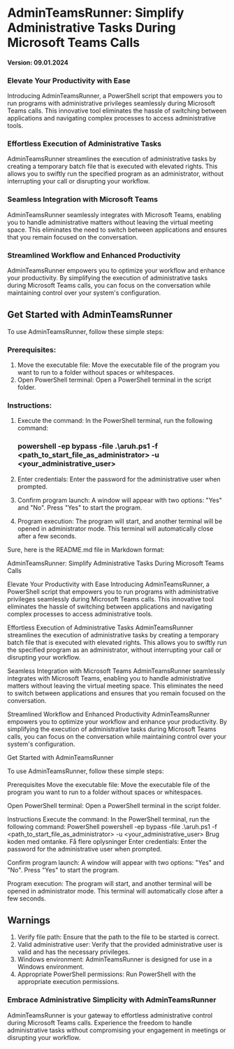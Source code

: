 
# AdminTeamsRunner: Simplify Administrative Tasks During Microsoft Teams Calls
#### Version: 09.01.2024


### Elevate Your Productivity with Ease
Introducing AdminTeamsRunner, a PowerShell script that empowers you to run programs with administrative privileges seamlessly during Microsoft Teams calls. This innovative tool eliminates the hassle of switching between applications and navigating complex processes to access administrative tools.

### Effortless Execution of Administrative Tasks
AdminTeamsRunner streamlines the execution of administrative tasks by creating a temporary batch file that is executed with elevated rights. This allows you to swiftly run the specified program as an administrator, without interrupting your call or disrupting your workflow.

### Seamless Integration with Microsoft Teams
AdminTeamsRunner seamlessly integrates with Microsoft Teams, enabling you to handle administrative matters without leaving the virtual meeting space. This eliminates the need to switch between applications and ensures that you remain focused on the conversation.

### Streamlined Workflow and Enhanced Productivity
AdminTeamsRunner empowers you to optimize your workflow and enhance your productivity. By simplifying the execution of administrative tasks during Microsoft Teams calls, you can focus on the conversation while maintaining control over your system's configuration.


## Get Started with AdminTeamsRunner

To use AdminTeamsRunner, follow these simple steps:

### Prerequisites:
1. Move the executable file: Move the executable file of the program you want to run to a folder without spaces or whitespaces.
2. Open PowerShell terminal: Open a PowerShell terminal in the script folder.

### Instructions:
1. Execute the command: In the PowerShell terminal, run the following command:
   ### powershell -ep bypass -file .\aruh.ps1 -f <path_to_start_file_as_administrator> -u <your_administrative_user>

2. Enter credentials: Enter the password for the administrative user when prompted.
3. Confirm program launch: A window will appear with two options: "Yes" and "No". Press "Yes" to start the program.
4. Program execution: The program will start, and another terminal will be opened in administrator mode. This terminal will automatically close after a few seconds.


Sure, here is the README.md file in Markdown format:

AdminTeamsRunner: Simplify Administrative Tasks During Microsoft Teams Calls

Elevate Your Productivity with Ease
Introducing AdminTeamsRunner, a PowerShell script that empowers you to run programs with administrative privileges seamlessly during Microsoft Teams calls. This innovative tool eliminates the hassle of switching between applications and navigating complex processes to access administrative tools.

Effortless Execution of Administrative Tasks
AdminTeamsRunner streamlines the execution of administrative tasks by creating a temporary batch file that is executed with elevated rights. This allows you to swiftly run the specified program as an administrator, without interrupting your call or disrupting your workflow.

Seamless Integration with Microsoft Teams
AdminTeamsRunner seamlessly integrates with Microsoft Teams, enabling you to handle administrative matters without leaving the virtual meeting space. This eliminates the need to switch between applications and ensures that you remain focused on the conversation.

Streamlined Workflow and Enhanced Productivity
AdminTeamsRunner empowers you to optimize your workflow and enhance your productivity. By simplifying the execution of administrative tasks during Microsoft Teams calls, you can focus on the conversation while maintaining control over your system's configuration.

Get Started with AdminTeamsRunner

To use AdminTeamsRunner, follow these simple steps:

Prerequisites
Move the executable file: Move the executable file of the program you want to run to a folder without spaces or whitespaces.

Open PowerShell terminal: Open a PowerShell terminal in the script folder.

Instructions
Execute the command: In the PowerShell terminal, run the following command:
PowerShell
powershell -ep bypass -file .\aruh.ps1 -f <path_to_start_file_as_administrator> -u <your_administrative_user>
Brug koden med omtanke. Få flere oplysninger
Enter credentials: Enter the password for the administrative user when prompted.

Confirm program launch: A window will appear with two options: "Yes" and "No". Press "Yes" to start the program.

Program execution: The program will start, and another terminal will be opened in administrator mode. This terminal will automatically close after a few seconds.

## Warnings
1. Verify file path: Ensure that the path to the file to be started is correct.
2. Valid administrative user: Verify that the provided administrative user is valid and has the necessary privileges.
3. Windows environment: AdminTeamsRunner is designed for use in a Windows environment.
4. Appropriate PowerShell permissions: Run PowerShell with the appropriate execution permissions.

### Embrace Administrative Simplicity with AdminTeamsRunner

AdminTeamsRunner is your gateway to effortless administrative control during Microsoft Teams calls.
Experience the freedom to handle administrative tasks without compromising your engagement in meetings or disrupting your workflow.
 
